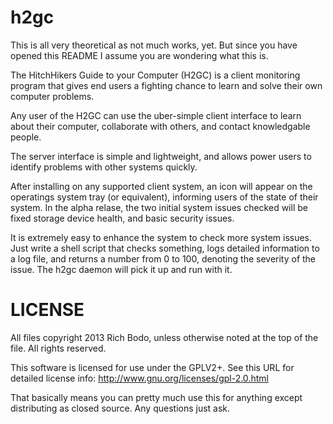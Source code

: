 h2gc
====

This is all very theoretical as not much works, yet.  But since you have opened this README I assume you are wondering what this is.

The HitchHikers Guide to your Computer (H2GC) is a client monitoring program that gives end users a fighting chance to learn and solve their own computer problems.

Any user of the H2GC can use the uber-simple client interface to learn about their computer, collaborate with others, and contact knowledgable people.

The server interface is simple and lightweight, and allows power users to identify problems with other systems quickly.

After installing on any supported client system, an icon will appear on the operatings system tray (or equivalent), informing users of the state of their system.  In the alpha relase, the two initial system issues checked will be fixed storage device health, and basic security issues.

It is extremely easy to enhance the system to check more system issues.  Just write a shell script that checks something, logs detailed information to a log file, and returns a number from 0 to 100, denoting the severity of the issue.  The h2gc daemon will pick it up and run with it.

LICENSE
=======

All files copyright 2013 Rich Bodo, unless otherwise noted at the top of the file.  All rights reserved.

This software is licensed for use under the GPLV2+.  See this URL for detailed license info: http://www.gnu.org/licenses/gpl-2.0.html 

That basically means you can pretty much use this for anything except distributing as closed source.  Any questions just ask.
 
